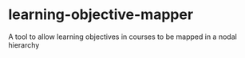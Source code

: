 # learning-objective-mapper
A tool to allow learning objectives in courses to be mapped in a nodal hierarchy

